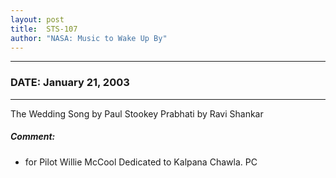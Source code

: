 ```yaml
---
layout: post
title:  STS-107
author: "NASA: Music to Wake Up By"
---
```


----
### DATE: January 21, 2003
----
The Wedding Song by Paul Stookey
Prabhati by Ravi Shankar

##### Comment:
* for Pilot Willie McCool
Dedicated to Kalpana Chawla. PC
